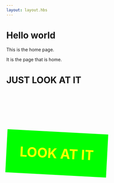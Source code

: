 ```yaml
---
layout: layout.hbs
---
```


# Hello world
This is the home page.

It is the page that is home.

<h1>JUST LOOK AT IT</h1>

<style type="text/css">
@-webkit-keyframes spin {
	0%  {-webkit-transform: rotate(0deg);}
	100% {-webkit-transform: rotate(360deg);}
}
</style>

<h1 style="padding: 1em; font-size: 3em; background: lime; color: yellow; display: inline-block; margin-top: 3em; -webkit-animation: spin 4s infinite linear; transform-origin: center center;">LOOK AT IT</h1>
